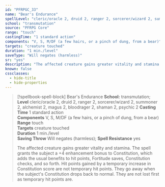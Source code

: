 ```yaml
---
id: "PFRPGC_33"
name: "Bear's Endurance"
spellLevel: "cleric/oracle 2, druid 2, ranger 2, sorcerer/wizard 2, summoner 2, alchemist 2, magus 2, bloodrager 2, shaman 2, psychic 2"
school: "transmutation"
source: "PFRPG Core"
range: "touch"
castingTime: "1 standard action"
components: "V, S, M/DF (a few hairs, or a pinch of dung, from a bear)"
targets: "creature touched"
duration: "1 min./level"
saveType: "Will negates (harmless)"
sr: "yes"
description: "The affected creature gains greater vitality and stamina. The spell grants the subject a +4 enhancement bonus to Constitution, which adds the usual benefits to hit points, Fortitude saves, Constitution checks, and so forth. Hit points gained by a temporary increase in Constitution score are not temporary hit points. They go away when the subject's Constitution drops back to normal. They are not lost first as temporary hit points are."
known: false
cssclasses:
  - hide-title
  - hide-properties
---
```


> [!spellbook-spell-block] Bear's Endurance
> **School:** transmutation; **Level** cleric/oracle 2, druid 2, ranger 2, sorcerer/wizard 2, summoner 2, alchemist 2, magus 2, bloodrager 2, shaman 2, psychic 2
> **Casting Time** 1 standard action  
> **Components** V, S, M/DF (a few hairs, or a pinch of dung, from a bear)  
> **Range** touch  
> **Targets** creature touched  
> **Duration** 1 min./level  
> **Saving Throw** Will negates (harmless); **Spell Resistance** yes
> 
> The affected creature gains greater vitality and stamina. The spell grants the subject a +4 enhancement bonus to Constitution, which adds the usual benefits to hit points, Fortitude saves, Constitution checks, and so forth. Hit points gained by a temporary increase in Constitution score are not temporary hit points. They go away when the subject's Constitution drops back to normal. They are not lost first as temporary hit points are.